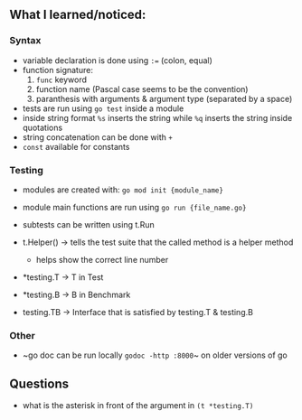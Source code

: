 ## What I learned/noticed:

### Syntax

- variable declaration is done using `:=` (colon, equal)
- function signature:
  1. `func` keyword
  2. function name (Pascal case seems to be the convention)
  3. paranthesis with arguments & argument type (separated by a space)
- tests are run using `go test` inside a module
- inside string format `%s` inserts the string while `%q` inserts the string inside quotations
- string concatenation can be done with `+`
- `const` available for constants

### Testing

- modules are created with: `go mod init {module_name}`
- module main functions are run using `go run {file_name.go}`
- subtests can be written using t.Run

- t.Helper() -> tells the test suite that the called method is a helper method
  - helps show the correct line number

- *testing.T -> T in Test
- *testing.B -> B in Benchmark
- testing.TB -> Interface that is satisfied by testing.T & testing.B

### Other

- ~go doc can be run locally `godoc -http :8000`~ on older versions of go


## Questions

- what is the asterisk in front of the argument in `(t *testing.T)`
